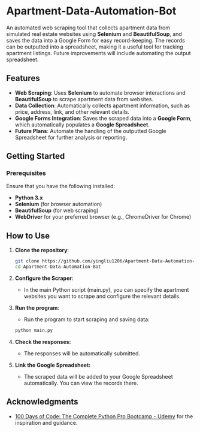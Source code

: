 # Apartment-Data-Automation-Bot

An automated web scraping tool that collects apartment data from simulated real estate websites using **Selenium** and **BeautifulSoup**, and saves the data into a Google Form for easy record-keeping. The records can be outputted into a spreadsheet, making it a useful tool for tracking apartment listings. Future improvements will include automating the output spreadsheet.

## Features

- **Web Scraping**: Uses **Selenium** to automate browser interactions and **BeautifulSoup** to scrape apartment data from websites.
- **Data Collection**: Automatically collects apartment information, such as price, address, link, and other relevant details.
- **Google Forms Integration**: Saves the scraped data into a **Google Form**, which automatically populates a **Google Spreadsheet**.
- **Future Plans**: Automate the handling of the outputted Google Spreadsheet for further analysis or reporting.

## Getting Started

### Prerequisites

Ensure that you have the following installed:

- **Python 3.x**
- **Selenium** (for browser automation)
- **BeautifulSoup** (for web scraping)
- **WebDriver** for your preferred browser (e.g., ChromeDriver for Chrome)

## How to Use

1. **Clone the repository**:
   ```bash
   git clone https://github.com/yingliu1206/Apartment-Data-Automation-Bot.git
   cd Apartment-Data-Automation-Bot
   ```
   
2. **Configure the Scraper**:
   - In the main Python script (main.py), you can specify the apartment websites you want to scrape and configure the relevant details. 


3. **Run the program**:
   - Run the program to start scraping and saving data:

   ```bash
   python main.py
   ```

4. **Check the responses:**
   - The responses will be automatically submitted.


5. **Link the Google Spreadsheet:**
   - The scraped data will be added to your Google Spreadsheet automatically. You can view the records there.

   
## Acknowledgments
- [100 Days of Code: The Complete Python Pro Bootcamp - Udemy](https://www.udemy.com/course/100-days-of-code) for the inspiration and guidance.
